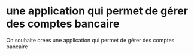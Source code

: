 # une application qui permet de gérer des comptes bancaire
 On souhaite crées une application qui permet de gérer des comptes bancaire
